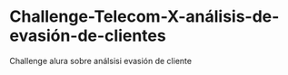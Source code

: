 # Challenge-Telecom-X-análisis-de-evasión-de-clientes
Challenge alura sobre análsisi evasión de cliente 
